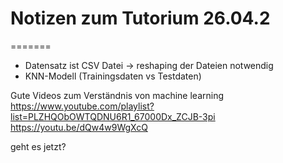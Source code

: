 # Notizen zum Tutorium 26.04.2
=======
- Datensatz ist CSV Datei -> reshaping der Dateien notwendig 
- KNN-Modell (Trainingsdaten vs Testdaten)

Gute Videos zum Verständnis von machine learning
https://www.youtube.com/playlist?list=PLZHQObOWTQDNU6R1_67000Dx_ZCJB-3pi
https://youtu.be/dQw4w9WgXcQ

geht es jetzt?